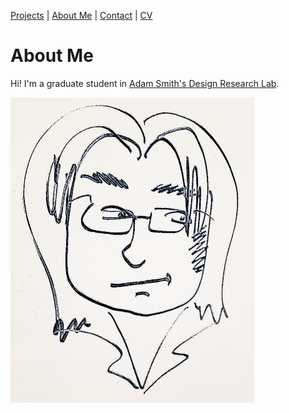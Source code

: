 [Projects](index.html) | [About Me](bio.html) | [Contact](contact.html) | [CV](CV.html) 
# About Me

Hi! I'm a graduate student in [Adam Smith's Design Research Lab](https://adamsmith.as/). 

![Caricature of Barrett](basketch_small.png)


